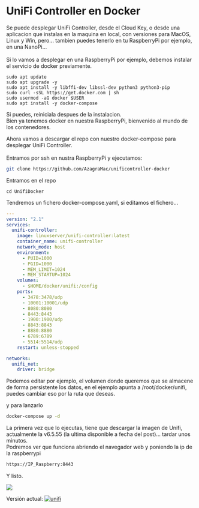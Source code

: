 # UniFi Controller en Docker

Se puede desplegar UniFi Controller, desde el Cloud Key, o desde una aplicacion que instalas en la maquina en local, con versiones para MacOS, Linux y Win, pero... tambien puedes tenerlo en tu RaspberryPi por ejemplo, en una NanoPi...\
\
Si lo vamos a desplegar en una RaspberryPi por ejemplo, debemos instalar el servicio de docker previamente.

```
sudo apt update
sudo apt upgrade -y
sudo apt install -y libffi-dev libssl-dev python3 python3-pip
sudo curl -sSL https://get.docker.com | sh
sudo usermod -aG docker $USER
sudo apt install -y docker-compose
```

Si puedes, reiniciala despues de la instalacion.\
Bien ya tenemos docker en nuestra RaspberryPi, bienvenido al mundo de los contenedores.

Ahora vamos a descargar el repo con nuestro docker-compose para desplegar UniFi Controller.\
\
Entramos por ssh en nustra RaspberryPi y ejecutamos:

```bash
git clone https://github.com/AzagraMac/unificontroller-docker
```

Entramos en el repo

```
cd UnifiDocker
```

Tendremos un fichero docker-compose.yaml, si editamos el fichero...

```yaml
---
version: "2.1"
services:
  unifi-controller:
    image: linuxserver/unifi-controller:latest
    container_name: unifi-controller
    network_mode: host
    environment:
      - PUID=1000
      - PGID=1000
      - MEM_LIMIT=1024
      - MEM_STARTUP=1024
    volumes:
      - $HOME/docker/unifi:/config
    ports:
      - 3478:3478/udp
      - 10001:10001/udp
      - 8080:8080
      - 8443:8443
      - 1900:1900/udp
      - 8843:8843
      - 8880:8880
      - 6789:6789
      - 5514:5514/udp
    restart: unless-stopped

networks:
  unifi_net:
    driver: bridge
```

Podemos editar por ejemplo, el volumen donde queremos que se almacene de forma persistente los datos, en el ejemplo apunta a /root/docker/unifi, puedes cambiar eso por la ruta que deseas.

y para lanzarlo

```bash
docker-compose up -d
```

La primera vez que lo ejecutas, tiene que descargar la imagen de Unifi, actualmente la v6.5.55 (la ultima disponible a fecha del post)... tardar unos minutos.\
Podremos ver que funciona abriendo el navegador web y poniendo la ip de la raspberrypi

```bash
https://IP_Raspberry:8443
```

Y listo.

![](../.gitbook/assets/img\_unifiDashboard.png)

Versión actual: [![unifi](https://badgen.net/badge/UniFi/8.0.7-ls218?list=%7C\&icon=https://docs.golift.io/svg/ubiquiti\_color.svg\&color=0099ee)](https://www.ui.com/download/unifi/)
